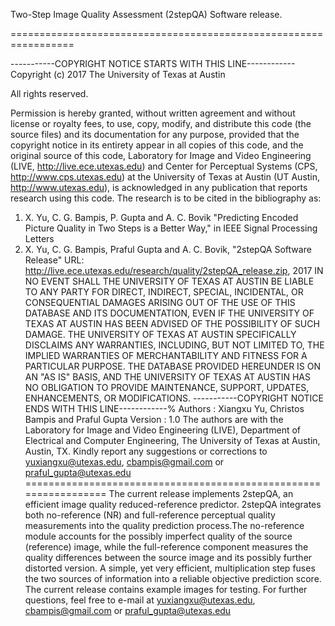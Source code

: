 Two-Step Image Quality Assessment (2stepQA) Software release.

=================================================================

-----------COPYRIGHT NOTICE STARTS WITH THIS LINE------------
Copyright (c) 2017 The University of Texas at Austin

All rights reserved.

Permission is hereby granted, without written agreement and without license or royalty fees, to use, copy, modify, and distribute this code (the source files) and its documentation for any purpose, provided that the copyright notice in its entirety appear in all copies of this code, and the original source of this code, Laboratory for Image and Video Engineering (LIVE, http://live.ece.utexas.edu) and Center for Perceptual Systems (CPS, http://www.cps.utexas.edu) at the University of Texas at Austin (UT Austin, http://www.utexas.edu), is acknowledged in any publication that reports research using this code. The research is to be cited in the bibliography as:
1)  X. Yu, C. G. Bampis, P. Gupta and A. C. Bovik "Predicting Encoded Picture Quality in Two Steps is a Better Way," in IEEE Signal Processing Letters
2)  X. Yu, C. G. Bampis, Praful Gupta and A. C. Bovik, "2stepQA Software Release" 
URL: http://live.ece.utexas.edu/research/quality/2stepQA_release.zip, 2017
IN NO EVENT SHALL THE UNIVERSITY OF TEXAS AT AUSTIN BE LIABLE TO ANY PARTY FOR DIRECT, INDIRECT, SPECIAL, INCIDENTAL, OR CONSEQUENTIAL DAMAGES ARISING OUT OF THE USE OF THIS DATABASE AND ITS DOCUMENTATION, EVEN IF THE UNIVERSITY OF TEXAS AT AUSTIN HAS BEEN ADVISED OF THE POSSIBILITY OF SUCH DAMAGE. THE UNIVERSITY OF TEXAS AT AUSTIN SPECIFICALLY DISCLAIMS ANY WARRANTIES, INCLUDING, BUT NOT LIMITED TO, THE IMPLIED WARRANTIES OF MERCHANTABILITY AND FITNESS FOR A PARTICULAR PURPOSE. THE DATABASE PROVIDED HEREUNDER IS ON AN "AS IS" BASIS, AND THE UNIVERSITY OF TEXAS AT AUSTIN HAS NO OBLIGATION TO PROVIDE MAINTENANCE, SUPPORT, UPDATES, ENHANCEMENTS, OR MODIFICATIONS.
-----------COPYRIGHT NOTICE ENDS WITH THIS LINE------------%
Authors  : Xiangxu Yu, Christos Bampis and Praful Gupta
Version : 1.0
The authors are with the Laboratory for Image and Video Engineering (LIVE), Department of Electrical and Computer Engineering, The University of Texas at Austin, Austin, TX.
Kindly report any suggestions or corrections to yuxiangxu@utexas.edu, cbampis@gmail.com or praful_gupta@utexas.edu
=================================================================
The current release implements 2stepQA, an efficient image quality reduced-reference predictor. 2stepQA integrates both no-reference (NR) and full-reference perceptual quality measurements into the quality prediction process.The no-reference module accounts for the possibly imperfect quality of the source (reference) image, while the full-reference component measures the quality differences between the source image and its possibly further distorted version. A simple, yet very efficient, multiplication step fuses the two sources of information into a reliable objective prediction score.
The current release contains example images for testing.
For further questions, feel free to e-mail at yuxiangxu@utexas.edu, cbampis@gmail.com or praful_gupta@utexas.edu

